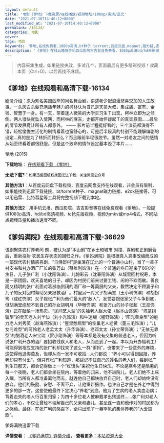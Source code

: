 ```yaml
---
layout: default
title: '电影《爹地》下载资源/在线播放/视频地址/1080p/高清/蓝光'
date: "2021-07-10T14:40:12+0800"
last_modified_at: "2021-07-10T14:40:12+0800"
permalink: /16134/
categories: 电影
cover:
tags: 电影
keywords: '爹地,在线免费看,1080p高清,bt种子,torrent,百度云盘,magnet,磁力链,迅雷下载资源'
description: '《爹地》在线云播放手机西瓜影院吉吉影音免费看，1080p高清bd/hd未删减完整版和tc抢先枪版，mkv/mp4格式，附带bt/torrent种子、magnet/磁力链、百度云盘、网盘资源迅雷下载链接'
---
```


>内容采集生成，如果链接失效，多试几个，页面最后有更多精彩视频！收藏本页（Ctrl+D)，以后再找不麻烦。


## 《爹地》在线观看和高清下载-16134

剧情介绍：原为知名美国西岸的同名舞台剧，讲述老少配浪漫悲喜交加的人生故事。一头灰白头髮充满熟年魅力的柯林认为自己是天菜大叔，集成熟、富有、金钱、智慧于一身。有一天，带着迷人微笑的大学实习生Ｔ出现，柯林立即为之倾倒。两人很快就坠入情网，而柯林的麻吉，史都开始怀疑起Ｔ的真实意图……最后的情节发展竟让所有人都意外。 ----- 影片前半程挺好看的，三个演员都演得不错，轻松愉悦生活化的剧情看着也蛮舒心的，可是后半段真的特别不能理解编剧的设定…真的是为了转折而转折么？而且跟前半程很脱节。虽然一对老友之间的感情从始至终看着都很舒服，但是这个致命的情节设定基本毁了本片……


爹地 (2015)

**下载地址**： [在线观看下载 《爹地》](https://www.btbtdy.me/btdy/dy4210.html) 


**无法下载?**：`如果迅雷因版权原因无法下载，关注微信公众号 `

**其他方法1**：从百度云网盘下载视频，百度云网盘支持在线观看，非会员有限制，如果能找到迅雷下载链接、bt/torrent种子、magnet磁力链接、e2dk链接等，可以用迅雷、比特彗星等工具将完整视频下载到本地。

**其他方法2**：用手机云播、西瓜影院、吉吉影音等在线免费观看《爹地》，一般提供1080p高清、hd/bd高清视频、tc抢先版视频，视频为mkv或mp4格式，不同站点视频质量和播放速度不同。


## 《爹妈满院》在线观看和高清下载-36629

该剧聚焦农村养老问 题，被认为是“本山剧”在乡土和城市 对撞、喜剧和正剧磨合后，重新投射 农民生存状态的回归之作。《爹妈满院》是根据真人真事改编而成的一部现代农村情感喜剧，“马侍郎村”是坐落在辽北的一个普通小山村，当了一辈子村支书和村办酒厂厂长的张万山（蔡维利饰演）在一个普通的冬日迎来了66岁的生日，儿子张广利（小沈阳饰演）、儿媳彩云（沈春阳饰演）从城里回村祝寿，本是一家团圆，欢天喜地的日子，却因为村民们前来讨要工钱、闹的不欢而散。善良而又精明的张广利面对着濒临倒闭的酒厂和一筹莫展的父亲，毅然决定不顾妻子和儿子的反对回村帮助父亲拯救酒厂。村里另一对父子胡满堂（王小利饰演）和胡拐弯（成红饰演）父子视张广利为他们最大的“敌人”，发誓要跟张家父子斗争到底，但胡满堂绝想不到自己的孙女胡明月（毕畅饰演）和张万山的孙子张超（王亮饰演）正在酝酿一场热恋。“民间艺人型”的失独老人赵大弦（赵本山饰演）“坑蒙拐骗型”的卖艺老人刘半仙（刘小光饰演）和牛迷糊（程野饰演）；“阳光善良型”的魅力老人刘秀英（赵海燕饰演）；“屋里憋屈型”的空巢老人老黄（董三毛饰演）；“儿女刁难型”的可怜老人老孟太太（升华饰演）、老邓太太（孙立荣饰演）；“无依无靠型”的酗酒老人宋宝瑞（贺小刚饰演）等等本都是没有交集的普通老人，但因为听说张广利开办的酒厂要招收残疾人和老人，从而走到了一起。本以为开办福利工厂可能得到相应支持的张广利却找来了这么一群“爹妈”，也带来了一些意外的麻烦，这使得他追悔莫及，但却从而一发不可收拾...人们都说：“养小可以得到回报，养老却只有付出”。但只有张广利知道，那些记不住自己的姓名的老人们，每到张广利生日那天，都会记得做上一个“红馒头”来祝他生日快乐。不论是寒冬还是酷暑的每一个夜晚，老人们都会坐在院内，等着他的归来，他不进院儿，老人们绝不上床入眠。当所有人都准备离他而去，就连他自己都快放弃自己时，老人们却始终没有放弃，他们的鼓励、安慰、不离不弃，让他重新振作。也许自己才是在养老中得到更多的那一方。这些使他最终下定决心“养老”到底。他为了生病的老人卖血治病；背着走失的老人行百里归家；为四十多位老人披麻戴孝出殡送终……张广利对老人们的孝心，不仅让曾经不理解自己的父亲和妻儿，甚至连一直和他作对的村民都为之感动。最终，在张广利的感召下，全村出现了一幕罕见的集体养老的“大爱颂歌”。


爹妈满院迅雷下载

**详情查看**： [《爹妈满院》详情介绍](/movie/36629/)， **查看更多**：[本站资源大全](/movie/t/all/)

